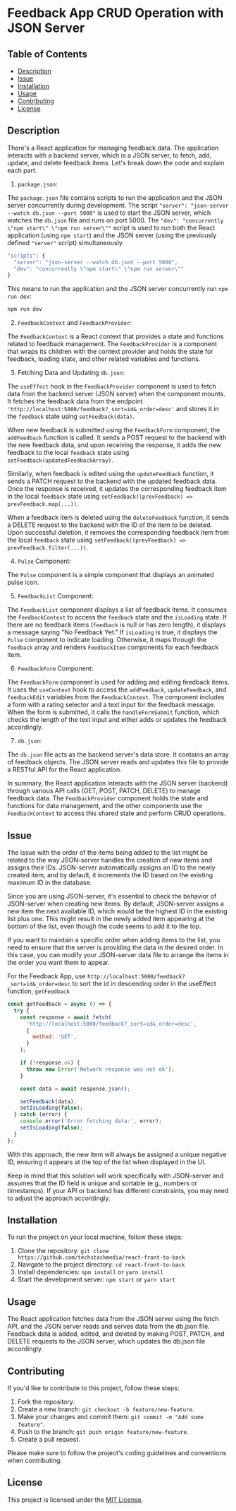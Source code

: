 # Feedback App CRUD Operation with JSON Server

## Table of Contents

- [Description](#description)
- [Issue](#issue)
- [Installation](#installation)
- [Usage](#usage)
- [Contributing](#contributing)
- [License](#license)

## Description

There's a React application for managing feedback data. The application interacts with a backend server, which is a JSON server, to fetch, add, update, and delete feedback items. Let's break down the code and explain each part.

1. `package.json`:

The `package.json` file contains scripts to run the application and the JSON server concurrently during development. The script `"server": "json-server --watch db.json --port 5000"` is used to start the JSON server, which watches the `db.json` file and runs on port 5000. The `"dev": "concurrently \"npm start\" \"npm run server\""` script is used to run both the React application (using `npm start`) and the JSON server (using the previously defined `"server"` script) simultaneously.

```jsx
"scripts": {
  "server": "json-server --watch db.json --port 5000",
  "dev": "concurrently \"npm start\" \"npm run server\""
}
```

This means to run the application and the JSON server concurrently run `npm run dev`:

```bash
npm run dev
```

2. `FeedbackContext` and `FeedbackProvider`:

The `FeedbackContext` is a React context that provides a state and functions related to feedback management. The `FeedbackProvider` is a component that wraps its children with the context provider and holds the state for feedback, loading state, and other related variables and functions.

3. Fetching Data and Updating `db.json`:

The `useEffect` hook in the `FeedbackProvider` component is used to fetch data from the backend server (JSON server) when the component mounts. It fetches the feedback data from the endpoint `'http://localhost:5000/feedback?_sort=id&_order=desc'` and stores it in the `feedback` state using `setFeedback(data)`.

When new feedback is submitted using the `FeedbackForm` component, the `addFeedback` function is called. It sends a POST request to the backend with the new feedback data, and upon receiving the response, it adds the new feedback to the local `feedback` state using `setFeedback(updatedFeedbackArray)`.

Similarly, when feedback is edited using the `updateFeedback` function, it sends a PATCH request to the backend with the updated feedback data. Once the response is received, it updates the corresponding feedback item in the local `feedback` state using `setFeedback((prevFeedback) => prevFeedback.map(...))`.

When a feedback item is deleted using the `deleteFeedback` function, it sends a DELETE request to the backend with the ID of the item to be deleted. Upon successful deletion, it removes the corresponding feedback item from the local `feedback` state using `setFeedback((prevFeedback) => prevFeedback.filter(...))`.

4. `Pulse` Component:

The `Pulse` component is a simple component that displays an animated pulse icon.

5. `FeedbackList` Component:

The `FeedbackList` component displays a list of feedback items. It consumes the `FeedbackContext` to access the `feedback` state and the `isLoading` state. If there are no feedback items (`feedback` is null or has zero length), it displays a message saying "No Feedback Yet." If `isLoading` is true, it displays the `Pulse` component to indicate loading. Otherwise, it maps through the `feedback` array and renders `FeedbackItem` components for each feedback item.

6. `FeedbackForm` Component:

The `FeedbackForm` component is used for adding and editing feedback items. It uses the `useContext` hook to access the `addFeedback`, `updateFeedback`, and `feedbackEdit` variables from the `FeedbackContext`. The component includes a form with a rating selector and a text input for the feedback message. When the form is submitted, it calls the `handleFormSubmit` function, which checks the length of the text input and either adds or updates the feedback accordingly.

7. `db.json`:

The `db.json` file acts as the backend server's data store. It contains an array of feedback objects. The JSON server reads and updates this file to provide a RESTful API for the React application.

In summary, the React application interacts with the JSON server (backend) through various API calls (GET, POST, PATCH, DELETE) to manage feedback data. The `FeedbackProvider` component holds the state and functions for data management, and the other components use the `FeedbackContext` to access this shared state and perform CRUD operations.

## Issue

The issue with the order of the items being added to the list might be related to the way JSON-server handles the creation of new items and assigns their IDs. JSON-server automatically assigns an ID to the newly created item, and by default, it increments the ID based on the existing maximum ID in the database.

Since you are using JSON-server, it's essential to check the behavior of JSON-server when creating new items. By default, JSON-server assigns a new item the next available ID, which would be the highest ID in the existing list plus one. This might result in the newly added item appearing at the bottom of the list, even though the code seems to add it to the top.

If you want to maintain a specific order when adding items to the list, you need to ensure that the server is providing the data in the desired order. In this case, you can modify your JSON-server data file to arrange the items in the order you want them to appear.

For the Feedback App, use `http://localhost:5000/feedback?_sort=id&_order=desc` to sort the id in descending order in the useEffect function, `getFeedback`

```jsx
const getFeedback = async () => {
  try {
    const response = await fetch(
      'http://localhost:5000/feedback?_sort=id&_order=desc',
      {
        method: 'GET',
      }
    );

    if (!response.ok) {
      throw new Error('Network response was not ok');
    }

    const data = await response.json();

    setFeedback(data);
    setIsLoading(false);
  } catch (error) {
    console.error('Error fetching data:', error);
    setIsLoading(false);
  }
};
```

With this approach, the new item will always be assigned a unique negative ID, ensuring it appears at the top of the list when displayed in the UI.

Keep in mind that this solution will work specifically with JSON-server and assumes that the ID field is unique and sortable (e.g., numbers or timestamps). If your API or backend has different constraints, you may need to adjust the approach accordingly.

## Installation

To run the project on your local machine, follow these steps:

1. Clone the repository: `git clone https://github.com/techstackmedia/react-front-to-back`
2. Navigate to the project directory: `cd react-front-to-back`
3. Install dependencies: `npm install` or `yarn install`
4. Start the development server: `npm start` or `yarn start`

## Usage

The React application fetches data from the JSON server using the fetch API, and the JSON server reads and serves data from the db.json file. Feedback data is added, edited, and deleted by making POST, PATCH, and DELETE requests to the JSON server, which updates the db.json file accordingly.

## Contributing

If you'd like to contribute to this project, follow these steps:

1. Fork the repository.
2. Create a new branch: `git checkout -b feature/new-feature`.
3. Make your changes and commit them: `git commit -m "Add some feature"`.
4. Push to the branch: `git push origin feature/new-feature`.
5. Create a pull request.

Please make sure to follow the project's coding guidelines and conventions when contributing.

## License

This project is licensed under the [MIT License](https://opensource.org/licenses/MIT).
